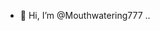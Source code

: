 - 👋 Hi, I’m @Mouthwatering777
..

<!---
Mouthwatering777/Mouthwatering777 is a ✨ special ✨ repository because its `README.md` (this file) appears on your GitHub profile.
You can click the Preview link to take a look at your changes.
--->
